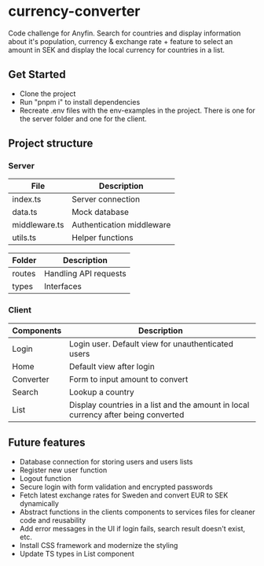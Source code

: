 # currency-converter

Code challenge for Anyfin. Search for countries and display information about it's population, currency &amp; exchange rate + feature to select an amount in SEK and display the local currency for countries in a list.

## Get Started

- Clone the project
- Run "pnpm i" to install dependencies
- Recreate .env files with the env-examples in the project. There is one for the server folder and one for the client.

## Project structure

### Server

| File          | Description               |
| ------------- | ------------------------- |
| index.ts      | Server connection         |
| data.ts       | Mock database             |
| middleware.ts | Authentication middleware |
| utils.ts      | Helper functions          |

| Folder | Description           |
| ------ | --------------------- |
| routes | Handling API requests |
| types  | Interfaces            |

### Client

| Components | Description                                                                        |
| ---------- | ---------------------------------------------------------------------------------- |
| Login      | Login user. Default view for unauthenticated users                                 |
| Home       | Default view after login                                                           |
| Converter  | Form to input amount to convert                                                    |
| Search     | Lookup a country                                                                   |
| List       | Display countries in a list and the amount in local currency after being converted |

## Future features

- Database connection for storing users and users lists
- Register new user function
- Logout function
- Secure login with form validation and encrypted passwords
- Fetch latest exchange rates for Sweden and convert EUR to SEK dynamically
- Abstract functions in the clients components to services files for cleaner code and reusability
- Add error messages in the UI if login fails, search result doesn't exist, etc.
- Install CSS framework and modernize the styling
- Update TS types in List component
